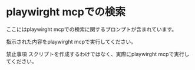 # playwirght mcpでの検索

ここにはplaywirght mcpでの検索に関するプロンプトが含まれています。

指示された内容をplaywirght mcpで実行してください。

禁止事項
スクリプトを作成するわけではなく、実際にplaywirght mcpで実行してください。